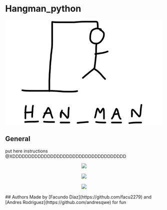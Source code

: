 # Hangman_python
<p align="center"><img src="https://github.com/facu2279/Hangman_python/blob/main/xd.jpg"/></p>

## General
put here instructions @XDDDDDDDDDDDDDDDDDDDDDDDDDDDDDDDDDDDD
<p align="center"><img src="https://github.com/facu2279/Hangman_python/blob/main/example1.jpg"/></p>
<p align="center"><img src="https://github.com/facu2279/Hangman_python/blob/main/example2.jpg"/></p>
<p align="center"><img src="https://github.com/facu2279/Hangman_python/blob/main/error.jpg"/></p>
## Authors
Made by [Facundo Diaz](https://github.com/facu2279) and [Andres Rodriguez](https://github.com/andresqwe) for fun
